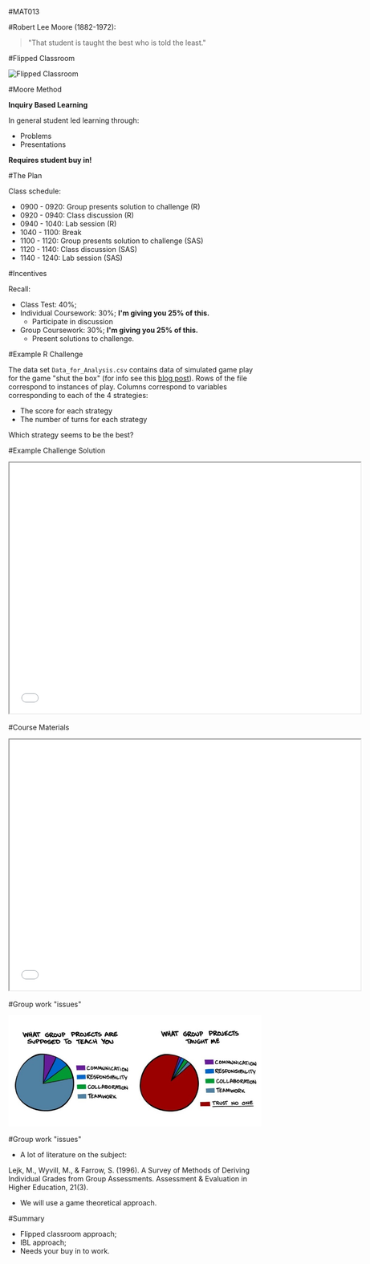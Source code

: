 #MAT013

#Robert Lee Moore (1882-1972):

> "That student is taught the best who is told the least."

#Flipped Classroom

![Flipped Classroom](https://docs.google.com/drawings/d/1Lc-CyEvn-P2Ng90nQfGEhO-FBsBqRSIzC4WnucBUQkQ/pub?w=700)

#Moore Method

**Inquiry Based Learning**

In general student led learning through:

- Problems
- Presentations

**Requires student buy in!**

#The Plan

Class schedule:

- 0900 - 0920: Group presents solution to challenge (R)
- 0920 - 0940: Class discussion (R)
- 0940 - 1040: Lab session (R)
- 1040 - 1100: Break
- 1100 - 1120: Group presents solution to challenge (SAS)
- 1120 - 1140: Class discussion (SAS)
- 1140 - 1240: Lab session (SAS)

#Incentives

Recall:

- Class Test: 40%;
- Individual Coursework: 30%; **I'm giving you 25% of this.**
    - Participate in discussion
- Group Coursework: 30%; **I'm giving you 25% of this.**
    - Present solutions to challenge.

#Example R Challenge

The data set `Data_for_Analysis.csv` contains data of simulated game play for the game "shut the box" (for info see this [blog post](http://goo.gl/zViSX)). Rows of the file correspond to instances of play. Columns correspond to variables corresponding to each of the 4 strategies:

- The score for each strategy
- The number of turns for each strategy

Which strategy seems to be the best?

#Example Challenge Solution


<div align="center">
<iframe src="Example_Challenge_Solution.html" width="700" height="500"></iframe>
</div>

#Course Materials

<div align="center">
<iframe src="./index.html" width="700" height="500"> </iframe>
</div>

#Group work "issues"

![](what_group_projects_do.jpg)

#Group work "issues"

- A lot of literature on the subject:

Lejk, M., Wyvill, M., & Farrow, S. (1996). A Survey of Methods of Deriving Individual Grades from Group Assessments. Assessment & Evaluation in Higher Education, 21(3).

- We will use a game theoretical approach.

#Summary

- Flipped classroom approach;
- IBL approach;
- Needs your buy in to work.
